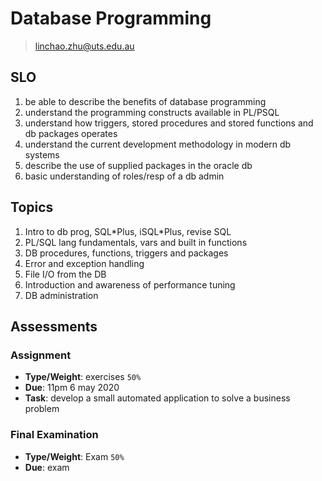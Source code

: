 # Database Programming

> linchao.zhu@uts.edu.au

## SLO

1. be able to describe the benefits of database programming
2. understand the programming constructs available in PL/PSQL
3. understand how triggers, stored procedures and stored functions and db packages operates
4. understand the current development methodology in modern db systems
5. describe the use of supplied packages in the oracle db
6. basic understanding of roles/resp of a db admin

## Topics

1. Intro to db prog, SQL\*Plus, iSQL\*Plus, revise SQL
2. PL/SQL lang fundamentals, vars and built in functions
3. DB procedures, functions, triggers and packages
4. Error and exception handling
5. File I/O from the DB
6. Introduction and awareness of performance tuning
7. DB administration

## Assessments

### Assignment

- **Type/Weight**: exercises `50%`
- **Due**: 11pm 6 may 2020
- **Task**: develop a small automated application to solve a business problem

### Final Examination

- **Type/Weight**: Exam `50%`
- **Due**: exam